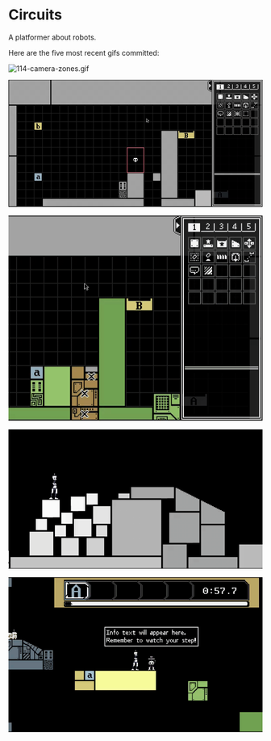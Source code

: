 # Circuits
A platformer about robots.

Here are the five most recent gifs committed:

![114-camera-zones.gif](gifs/114-camera-zones.gif?raw=true "114-camera-zones")

![113-kill-zones.gif](gifs/113-kill-zones.gif?raw=true "113-kill-zones")

![112-false-blocks-in-editor.gif](gifs/112-false-blocks-in-editor.gif?raw=true "112-false-blocks-in-editor")

![111-false-blocks.gif](gifs/111-false-blocks.gif?raw=true "111-false-blocks")

![110-dialog-zooming.gif](gifs/110-dialog-zooming.gif?raw=true "110-dialog-zooming")
